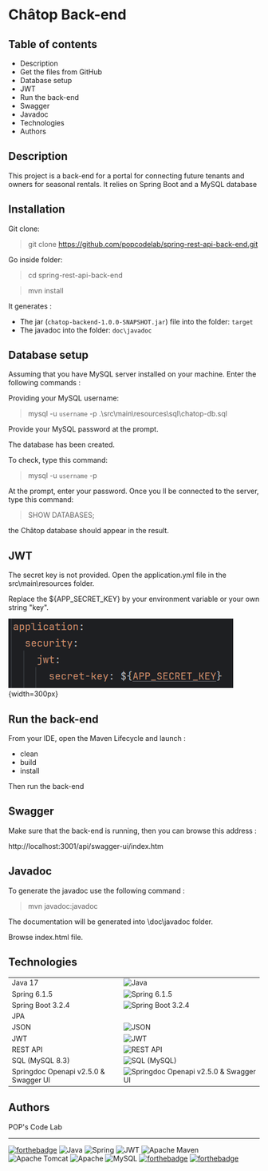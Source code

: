 # Châtop Back-end

## Table of contents

- Description
- Get the files from GitHub
- Database setup
- JWT
- Run the back-end
- Swagger
- Javadoc
- Technologies
- Authors

## Description

This project is a back-end for a portal for connecting future tenants and owners for seasonal rentals.
It relies on Spring Boot and a MySQL database

## Installation

Git clone:

> git clone https://github.com/popcodelab/spring-rest-api-back-end.git

Go inside folder:

> cd spring-rest-api-back-end
 
>mvn install

It generates :
- The jar (`chatop-backend-1.0.0-SNAPSHOT.jar`) file into the folder: `target`
- The javadoc into the folder: `doc\javadoc`

## Database setup

Assuming that you have MySQL server installed on your machine.
Enter the following commands :

Providing your MySQL username:

> mysql -u `username` -p .\src\main\resources\sql\chatop-db.sql

Provide your MySQL password at the prompt.

The database has been created.

To check, type this command:
> mysql -u `username` -p

At the prompt, enter your password.
Once you ll be connected to the server, type this command:
> SHOW DATABASES; 

the Châtop database should appear in the result.

## JWT

The secret key is not provided. Open the application.yml file in the src\main\resources folder.

Replace the ${APP_SECRET_KEY} by your environment variable or your own string "key".

![application.yml](src/main/resources/static/images/readme/jwt_env_var.png){width=300px}

## Run the back-end

From your IDE, open the Maven Lifecycle and launch :
- clean
- build
- install

Then run the back-end

## Swagger

Make sure that the back-end is running, then you can browse this address :

http://localhost:3001/api/swagger-ui/index.htm

## Javadoc

To generate the javadoc use the following command :

> mvn javadoc:javadoc

The documentation will be generated into \doc\javadoc folder.

Browse index.html file.

## Technologies

<table style="border: none">
<tr style="border: none">
  <td style="border: none">Java 17</td><td style="border: none">
  <img style="height: 40px;width: 40px;" src="https://raw.github.com/popcodelab/svg-icons/main/java.svg?sanitize=true" alt="Java"></td>
</tr>
<tr style="border: none">
  <td style="border: none">Spring 6.1.5</td><td style="border: none">
  <img style="height: 100px;" src="https://raw.github.com/popcodelab/svg-icons/main/spring1.svg?sanitize=true" alt="Spring 6.1.5"></td>
</tr>
<tr style="border: none">
  <td style="border: none">Spring Boot 3.2.4</td><td style="border: none">
  <img style="height: 40px;width: 40px;" src="https://raw.github.com/popcodelab/svg-icons/main/spring.svg?sanitize=true" alt="Spring Boot 3.2.4"></td>
</tr>
<tr style="border: none"> 
  <td style="border: none" colspan="2">JPA</td>
</tr>
<tr style="border: none">
  <td style="border: none">JSON</td><td style="border: none">
  <img style="height: 40px;width: 40px;" src="https://raw.github.com/popcodelab/svg-icons/main/json5-smiley.svg?sanitize=true" alt="JSON"></td>
</tr>
<tr style="border: none">
  <td style="border: none">JWT</td>
  <td style="border: none"><img style="height: 40px;width: 40px;" src="https://raw.github.com/popcodelab/svg-icons/main/jwt.svg?sanitize=true" alt="JWT"></td>  
</tr>
<tr style="border: none">
  <td style="border: none">REST API</td>
  <td style="border: none"><img style="height: 40px;width: 40px;" src="https://raw.github.com/popcodelab/svg-icons/main/rest.svg?sanitize=true" alt="REST API"></td>
 </tr>
<tr style="border: none"> 
  <td style="border: none">SQL (MySQL 8.3)</td>
  <td style="border: none"><img style="height: 100px;" src="https://raw.github.com/popcodelab/svg-icons/main/mysql.svg?sanitize=true" alt="SQL (MySQL)"></td>
</tr>
<tr style="border: none"> 
  <td style="width:15em;word-wrap:break-word; border: none">Springdoc Openapi v2.5.0 & Swagger UI</td>
  <td style="border: none"><img style="height: 40px;" src="https://raw.github.com/popcodelab/svg-icons/main/swagger.svg?sanitize=true" alt="Springdoc Openapi v2.5.0 & Swagger UI"></td>
</tr>
</table>

## Authors

POP's Code Lab


<hr/>

[![forthebadge](https://forthebadge.com/images/badges/built-by-developers.svg)](https://forthebadge.com)
![Java](https://img.shields.io/badge/java-%23ED8B00.svg?style=for-the-badge&logo=openjdk&logoColor=white)
![Spring](https://img.shields.io/badge/spring-%236DB33F.svg?style=for-the-badge&logo=spring&logoColor=white)
![JWT](https://img.shields.io/badge/JWT-black?style=for-the-badge&logo=JSON%20web%20tokens)
![Apache Maven](https://img.shields.io/badge/Apache%20Maven-C71A36?style=for-the-badge&logo=Apache%20Maven&logoColor=white)
![Apache Tomcat](https://img.shields.io/badge/apache%20tomcat-%23F8DC75.svg?style=for-the-badge&logo=apache-tomcat&logoColor=black)
![Apache](https://img.shields.io/badge/apache-%23D42029.svg?style=for-the-badge&logo=apache&logoColor=white)
![MySQL](https://img.shields.io/badge/mysql-4479A1.svg?style=for-the-badge&logo=mysql&logoColor=white)
[![forthebadge](https://forthebadge.com/images/badges/uses-git.svg)](https://forthebadge.com)
[![forthebadge](https://forthebadge.com/images/badges/uses-markdown.svg)](https://forthebadge.com)
